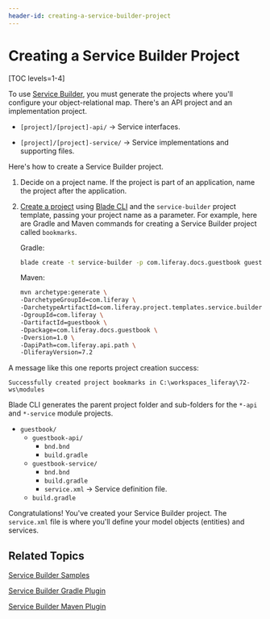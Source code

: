 ```yaml
---
header-id: creating-a-service-builder-project
---
```


# Creating a Service Builder Project

[TOC levels=1-4]

To use [Service Builder](/docs/7-2/appdev/-/knowledge_base/a/service-builder),
you must generate the projects where you'll configure your object-relational
map. There's an API project and an implementation project. 

-   `[project]/[project]-api/` &rarr; Service interfaces.

-   `[project]/[project]-service/` &rarr; Service implementations and 
    supporting files. 

Here's how to create a Service Builder project. 

1.  Decide on a project name. If the project is part of an application, name the
    project after the application. 

2.  [Create a project](/docs/7-2/reference/-/knowledge_base/r/creating-a-project) 
    using [Blade CLI](/docs/7-2/reference/-/knowledge_base/r/blade-cli) 
    and the `service-builder` project template, passing your project name as
    a parameter. For example, here are Gradle and Maven commands for creating
    a Service Builder project called `bookmarks`. 

    Gradle: 

    ```bash
    blade create -t service-builder -p com.liferay.docs.guestbook guestbook
    ```

    Maven:

    ```bash
    mvn archetype:generate \
    -DarchetypeGroupId=com.liferay \
    -DarchetypeArtifactId=com.liferay.project.templates.service.builder \
    -DgroupId=com.liferay \
    -DartifactId=guestbook \
    -Dpackage=com.liferay.docs.guestbook \
    -Dversion=1.0 \
    -DapiPath=com.liferay.api.path \
    -DliferayVersion=7.2
    ```

A message like this one reports project creation success:

```
Successfully created project bookmarks in C:\workspaces_liferay\72-ws\modules
```

Blade CLI generates the parent project folder and sub-folders for the `*-api`
and `*-service` module projects. 

-   `guestbook/`
    -   `guestbook-api/`
        -   `bnd.bnd`
        -   `build.gradle`
    -   `guestbook-service/`
        -   `bnd.bnd`
        -   `build.gradle`
        -   `service.xml` &rarr; Service definition file.
    -   `build.gradle`

Congratulations! You've created your Service Builder project. The `service.xml`
file is where you'll define your model objects (entities) and services. 

## Related Topics 

[Service Builder Samples](/docs/7-2/reference/-/knowledge_base/r/blade-cli)

[Service Builder Gradle Plugin](/docs/7-2/reference/-/knowledge_base/r/service-builder-gradle-plugin)

[Service Builder Maven Plugin](/docs/7-2/reference/-/knowledge_base/r/service-builder-plugin)
